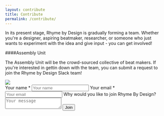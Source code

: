 ```yaml
---
layout: contribute
title: Contribute
permalink: /contribute/
---
```


In its present stage, Rhyme by Design is gradually forming a team. Whether you're a designer, aspiring beatmaker, researcher, or someone who just wants to experiment with the idea and give input - you can get involved!

####Assembly Unit

The Assembly Unit will be the crowd-sourced collective of beat makers. If you're interested in gettin down with the team, you can submit a request to join the Rhyme by Design Slack team!

<div class="contact-form-section">
  <img class="color-banner" src="https://raw.githubusercontent.com/rhymexdesign/rhymexdesign.github.io/master/_images/color_banner.png">
  <form id="contactform" method="POST">
    <input class="contact-form" type="hidden" name="_next" value="/thanks/" />
    <label class="form-text" for="name">Your name <span class="accent">*</span></label>
    <input 
      class="contact-form" 
      type="text" 
      name="name" 
      placeholder="Your name" 
      required
    >
    <label class="form-text" for="email">Your email <span class="accent">*</span></label>
    <input 
      class="contact-form" 
      type="email" 
      name="_replyto" 
      placeholder="Your email" 
      required
    >
    <input class="contact-form" type="hidden" name="_subject" value="Rhyme X Design Request" />
    <label class="form-text" for="message">Why would you like to join Rhyme By Design?</label>
    <textarea class="contact-form" name="message" placeholder="Your message"></textarea>
    <input class="contact-form" type="text" name="_gotcha" style="display:none" />
    <input class="contact-button" type="submit" value="Join">
  </form>
</div>

<script>
    var contactform =  document.getElementById('contactform');
    contactform.setAttribute('action', '//formspree.io/' + 'rhymexdesign' + '@' + 'gmail' + '.' + 'com');
</script>